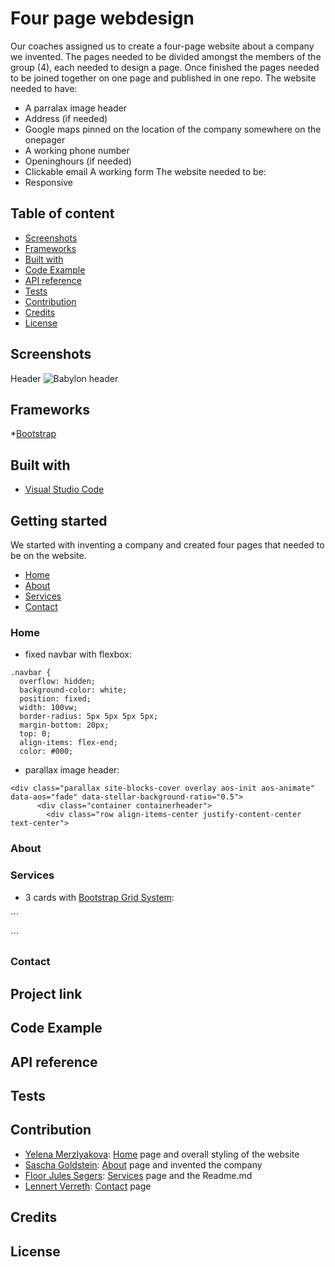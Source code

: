 # Four page webdesign
Our coaches assigned us to create a four-page website about a company we invented. The pages needed to be divided amongst the members of the group (4), each needed to design a page. Once finished the pages needed to be joined together on one page and published in one repo.
The website needed to have:
- A parralax image header
- Address (if needed)
- Google maps pinned on the location of the company somewhere on the onepager
- A working phone number
- Openinghours (if needed)
- Clickable email
A working form
The website needed to be: 
- Responsive


## Table of content
* [Screenshots](#screenshots)
* [Frameworks](#frameworks)
* [Built with](#built-with)
* [Code Example](#code-example)
* [API reference](#API-reference)
* [Tests](#tests)
* [Contribution](#contribution)
* [Credits](#credits)
* [License](#license)


## Screenshots

Header
![Babylon header](https://user-images.githubusercontent.com/49682756/57764028-ea890900-7702-11e9-8ff0-9b09e610590b.png)


## Frameworks
*[Bootstrap](https://getbootstrap.com)

## Built with
* [Visual Studio Code](https://code.visualstudio.com/)

## Getting started

We started with inventing a company and created four pages that needed to be on the website. 
* [Home](##home)
* [About](##about)
* [Services](##services)
* [Contact](##contact)

### Home 
- fixed navbar with flexbox:

```
.navbar {
  overflow: hidden;
  background-color: white;
  position: fixed;
  width: 100vw;
  border-radius: 5px 5px 5px 5px;
  margin-bottom: 20px;
  top: 0;
  align-items: flex-end;
  color: #000;
  ```

- parallax image header:

```
<div class="parallax site-blocks-cover overlay aos-init aos-animate" data-aos="fade" data-stellar-background-ratio="0.5">
      <div class="container containerheader">
        <div class="row align-items-center justify-content-center text-center">
```

### About

### Services

- 3 cards with [Bootstrap Grid System](https://getbootstrap.com/docs/4.0/layout/grid/):

´´´
<div class="col-sm-4 d-flex align-items-stretch">
        <div class="card">
            <div class="card-body">
``` 

### Contact



## Project link

## Code Example

## API reference

## Tests

## Contribution
* [Yelena Merzlyakova](https://github.com/YelenaMerzlyakova):  [Home](##home) page and overall styling of the website
* [Sascha Goldstein](https://github.com/SaschaGoldstein):  [About](##about) page and invented the company
* [Floor Jules Segers](https://github.com/FloorJulesSegers):  [Services](##services) page and the Readme.md
* [Lennert Verreth](https://github.com/LennertVerreth): [Contact](##contact) page

## Credits

## License
